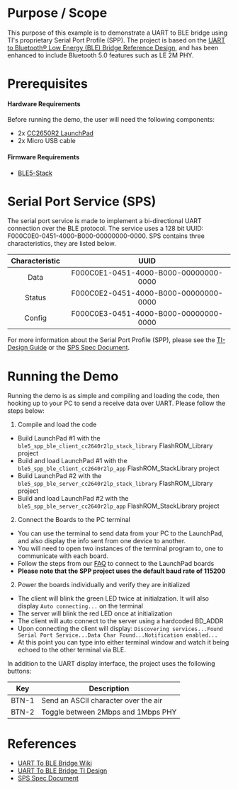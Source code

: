 
Purpose / Scope
===============

This purpose of this example is to demonstrate a UART to BLE bridge using TI's proprietary
Serial Port Profile (SPP). The project is based on the 
[UART to Bluetooth® Low Energy (BLE) Bridge Reference Design](http://www.ti.com/tool/TIDC-SPPBLE-SW-RD), 
and has been enhanced to include Bluetooth 5.0 features such as LE 2M PHY.

Prerequisites
=============

#### Hardware Requirements

Before running the demo, the user will need the following components:

- 2x [CC2650R2 LaunchPad](http://www.ti.com/tool/launchxl-cc2640r2)
- 2x Micro USB cable

#### Firmware Requirements

- [BLE5-Stack](http://www.ti.com/tool/SIMPLELINK-CC2640R2-SDK)

Serial Port Service (SPS)
=========================

The serial port service is made to implement a bi-directional UART connection over the 
BLE protocol. The service uses a 128 bit UUID: F000C0E0-0451-4000-B000-00000000-0000. 
SPS contains three characteristics, they are listed below.

| Characteristic    | UUID                                      |
|:-----------------:|:-----------------------------------------:|
|Data               | F000C0E1-0451-4000-B000-00000000-0000     |
|Status             | F000C0E2-0451-4000-B000-00000000-0000     |
|Config             | F000C0E3-0451-4000-B000-00000000-0000     |

For more information about the Serial Port Profile (SPP), please see the 
[TI-Design Guide](http://www.ti.com/tool/TIDC-SPPBLE-SW-RD) or the 
[SPS Spec Document](http://www.ti.com/lit/TIDUA63).

Running the Demo
================

Running the demo is as simple and compiling and loading the code, then hooking up to 
your PC to send a receive data over UART. Please follow the steps below:

1. Compile and load the code
 - Build LaunchPad #1 with the `ble5_spp_ble_client_cc2640r2lp_stack_library` FlashROM_Library project
 - Build and load LaunchPad #1 with the `ble5_spp_ble_client_cc2640r2lp_app` FlashROM_StackLibrary project
 - Build LaunchPad #2 with the `ble5_spp_ble_server_cc2640r2lp_stack_library` FlashROM_Library project
 - Build and load LaunchPad #2 with the `ble5_spp_ble_server_cc2640r2lp_app` FlashROM_StackLibrary project

2. Connect the Boards to the PC terminal
 - You can use the terminal to send data from your PC to the LaunchPad, 
   and also display the info sent from one device to another.
 - You will need to open two instances of the terminal program to, 
   one to communicate with each board.
 - Follow the steps from our [FAQ](faq.md) to connect to the LaunchPad boards
 - **Please note that the SPP project uses the default baud rate of 115200**

2. Power the boards individually and verify they are initialized
 - The client will blink the green LED twice at initialzation. 
   It will also display `Auto connecting...` on the terminal
 - The server will blink the red LED once at initialization
 - The client will auto connect to the server using a hardcoded BD\_ADDR
 - Upon connecting the client will display: 
   `Discovering services...Found Serial Port Service...Data Char Found...Notification enabled...`
 - At this point you can type into either terminal window and watch it being echoed 
   to the other terminal via BLE.

In addition to the UART display interface, the project uses the following buttons:

Key         | Description
------------|-----------------------------------------------
BTN-1       | Send an ASCII character over the air
BTN-2       | Toggle between 2Mbps and 1Mbps PHY

References
==========
 * [UART To BLE Bridge Wiki](http://processors.wiki.ti.com/index.php/CC2640_UART_to_BLE_Bridge)
 * [UART To BLE Bridge TI Design](http://www.ti.com/tool/TIDC-SPPBLE-SW-RD)
 * [SPS Spec Document](http://www.ti.com/lit/TIDUA63)